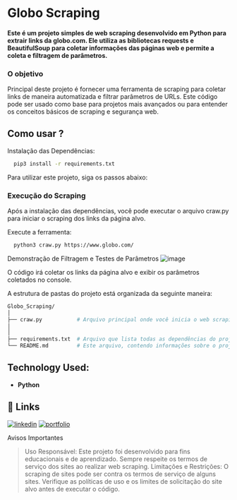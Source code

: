 # Globo Scraping

#### Este é um projeto simples de web scraping desenvolvido em Python para extrair links da globo.com. Ele utiliza as bibliotecas requests e BeautifulSoup para coletar informações das páginas web e permite a coleta e filtragem de parâmetros.


### O objetivo 
Principal deste projeto é fornecer uma ferramenta de scraping para coletar links de maneira automatizada e filtrar parâmetros de URLs. Este código pode ser usado como base para projetos mais avançados ou para entender os conceitos básicos de scraping e segurança web.



## Como usar ?

Instalação das Dependências:
```bash
  pip3 install -r requirements.txt
```
Para utilizar este projeto, siga os passos abaixo:

### Execução do Scraping

Após a instalação das dependências, você pode executar o arquivo craw.py para iniciar o scraping dos links da página alvo.

Execute a ferramenta:
```bash
  python3 craw.py https://www.globo.com/
```

Demonstração de Filtragem e Testes de Parâmetros
![image](https://github.com/user-attachments/assets/3be792a5-1010-4898-931a-98c4a893f32e)



O código irá coletar os links da página alvo e exibir os parâmetros coletados no console. 


A estrutura de pastas do projeto está organizada da seguinte maneira:


```bash
Globo_Scraping/
│
├── craw.py           # Arquivo principal onde você inicia o web scraping 
│        
│
├── requirements.txt  # Arquivo que lista todas as dependências do projeto
└── README.md         # Este arquivo, contendo informações sobre o projeto e instruções de uso
```

## Technology Used:
- **Python** 
   
## 🔗 Links
[![linkedin](https://img.shields.io/badge/linkedin-0A66C2?style=for-the-badge&logo=linkedin&logoColor=white)](https://www.linkedin.com/in/robertocoliver/)
[![portfolio](https://img.shields.io/badge/my_portfolio-000?style=for-the-badge&logo=ko-fi&logoColor=white)](https://medium.com/@robertocoliver)


Avisos Importantes
> Uso Responsável: Este projeto foi desenvolvido para fins educacionais e de aprendizado. Sempre respeite os termos de serviço dos sites ao realizar web scraping.
> Limitações e Restrições: O scraping de sites pode ser contra os termos de serviço de alguns sites. Verifique as políticas de uso e os limites de solicitação do site alvo antes de executar o código.

